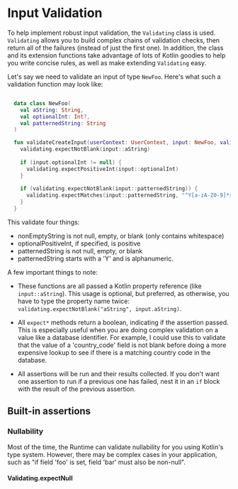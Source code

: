 # Input Validation

To help implement robust input validation, the `Validating` class is used.  `Validating` allows you to build complex
chains of validation checks, then return all of the failures (instead of just the first one).  In addition, the class
and its extension functions take advantage of lots of Kotlin goodies to help you write concise rules, as well as make extending
`Validating` easy.


Let's say we need to validate an input of type `NewFoo`.  Here's what such a validation function may look like:

```kotlin

  data class NewFoo(
    val aString: String,
    val optionalInt: Int?,
    val patternedString: String
  )

  fun validateCreateInput(userContext: UserContext, input: NewFoo, validation: Validating) {
    validating.expectNotBlank(input::aString)
    
    if (input.optionalInt != null) {
      validating.expectPositiveInt(input::optionalInt)
    }
    
    if (validating.expectNotBlank(input::patternedString)) {
      validating.expectMatches(input::patternedString, "^Y[a-zA-Z0-9]*$".toRegex(), "alphanumeric, starts with 'Y'")
    }
  }

```

This validate four things:

* nonEmptyString is not null, empty, or blank (only contains whitespace)
* optionalPositiveInt, if specified, is positive
* patternedString is not null, empty, or blank
* patternedString starts with a 'Y' and is alphanumeric.

A few important things to note:

* These functions are all passed a Kotlin property reference (like `input::aString`). This usage is optional, but preferred,
as otherwise, you have to type the property name twice: `validating.expectNotBlank("aString", input.aString)`.

* All `expect*` methods return a boolean, indicating if the assertion passed. This is especially useful when you are
doing complex validation on a value like a database identifier. For example, I could use this to validate that the value
of a 'country_code' field is not blank before doing a more expensive lookup to see if there is a matching country code
in the database.

* All assertions will be run and their results collected. If you don't want one assertion to run if a previous one has
failed, nest it in an `if` block with the result of the previous assertion.

## Built-in assertions

### Nullability

Most of the time, the Runtime can validate nullability for you using Kotlin's type system. However, there may be complex
cases in your application, such as "if field 'foo' is set, field 'bar' must also be non-null".

#### Validating.expectNull
